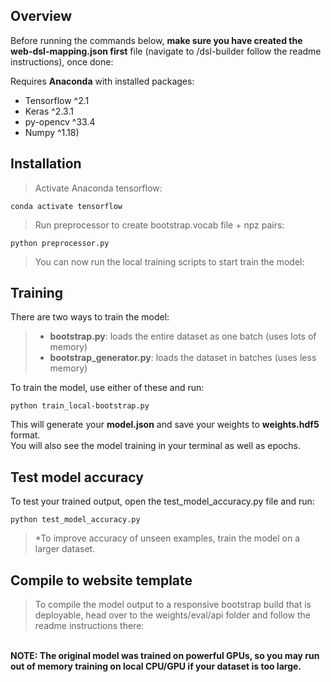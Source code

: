 ## Overview

Before running the commands below, <b>make sure you have created the web-dsl-mapping.json first</b> file (navigate to /dsl-builder follow the readme instructions), once done:

Requires <b>Anaconda</b> with installed packages: 
- Tensorflow ^2.1
- Keras ^2.3.1
- py-opencv ^33.4 
- Numpy ^1.18)

## Installation

> Activate Anaconda tensorflow:
>
```
conda activate tensorflow
```
> Run preprocessor to create bootstrap.vocab file + npz pairs:
>
```
python preprocessor.py  
```
> You can now run the local training scripts to start train the model:
>

## Training

There are two ways to train the model: 
> - <b>bootstrap.py</b>: loads the entire dataset as one batch (uses lots of memory)
> - <b>bootstrap_generator.py</b>: loads the dataset in batches (uses less memory)

To train the model, use either of these and run:

```
python train_local-bootstrap.py 
```
This will generate your <b>model.json</b> and save your weights to <b>weights.hdf5</b> format.  <br>
You will also see the model training in your terminal as well as epochs.

## Test model accuracy

To test your trained output, open the test_model_accuracy.py file and run:
>
```
python test_model_accuracy.py 
```
> *To improve accuracy of unseen examples, train the model on a larger dataset. <br>

## Compile to website template
> To compile the model output to a responsive bootstrap build that is deployable, head over to the weights/eval/api folder and follow the readme instructions there:


<br><b>
NOTE: 
The original model was trained on powerful GPUs, so you may run out of memory training on local CPU/GPU if your dataset is too large.   
</b>

